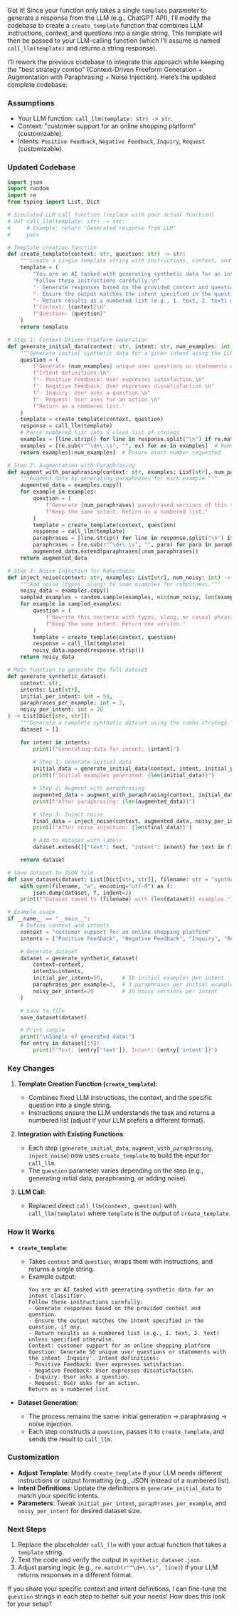Got it! Since your function only takes a single `template` parameter to generate a response from the LLM (e.g., ChatGPT API), I’ll modify the codebase to create a `create_template` function that combines LLM instructions, context, and questions into a single string. This template will then be passed to your LLM-calling function (which I’ll assume is named `call_llm(template)` and returns a string response).

I’ll rework the previous codebase to integrate this approach while keeping the "best strategy combo" (Context-Driven Freeform Generation + Augmentation with Paraphrasing + Noise Injection). Here’s the updated complete codebase:

### Assumptions
- Your LLM function: `call_llm(template: str) -> str`.
- Context: "customer support for an online shopping platform" (customizable).
- Intents: `Positive Feedback`, `Negative Feedback`, `Inquiry`, `Request` (customizable).

### Updated Codebase
```python
import json
import random
import re
from typing import List, Dict

# Simulated LLM call function (replace with your actual function)
# def call_llm(template: str) -> str:
#     # Example: return "Generated response from LLM"
#     pass

# Template creation function
def create_template(context: str, question: str) -> str:
    """Create a single template string with instructions, context, and question."""
    template = (
        "You are an AI tasked with generating synthetic data for an intent classifier.\n"
        "Follow these instructions carefully:\n"
        "- Generate responses based on the provided context and question.\n"
        "- Ensure the output matches the intent specified in the question, if any.\n"
        "- Return results as a numbered list (e.g., 1. text, 2. text) unless specified otherwise.\n"
        f"Context: {context}\n"
        f"Question: {question}"
    )
    return template

# Step 1: Context-Driven Freeform Generation
def generate_initial_data(context: str, intent: str, num_examples: int) -> List[str]:
    """Generate initial synthetic data for a given intent using the LLM."""
    question = (
        f"Generate {num_examples} unique user questions or statements with the intent '{intent}'. "
        f"Intent definitions:\n"
        f"- Positive Feedback: User expresses satisfaction.\n"
        f"- Negative Feedback: User expresses dissatisfaction.\n"
        f"- Inquiry: User asks a question.\n"
        f"- Request: User asks for an action.\n"
        f"Return as a numbered list."
    )
    template = create_template(context, question)
    response = call_llm(template)
    # Parse numbered list into a clean list of strings
    examples = [line.strip() for line in response.split("\n") if re.match(r"^\d+\.\s", line)]
    examples = [re.sub(r"^\d+\.\s", "", ex) for ex in examples]  # Remove "1. " prefix
    return examples[:num_examples]  # Ensure exact number requested

# Step 2: Augmentation with Paraphrasing
def augment_with_paraphrasing(context: str, examples: List[str], num_paraphrases: int) -> List[str]:
    """Augment data by generating paraphrases for each example."""
    augmented_data = examples.copy()
    for example in examples:
        question = (
            f"Generate {num_paraphrases} paraphrased versions of this sentence: '{example}'. "
            f"Keep the same intent. Return as a numbered list."
        )
        template = create_template(context, question)
        response = call_llm(template)
        paraphrases = [line.strip() for line in response.split("\n") if re.match(r"^\d+\.\s", line)]
        paraphrases = [re.sub(r"^\d+\.\s", "", para) for para in paraphrases]
        augmented_data.extend(paraphrases[:num_paraphrases])
    return augmented_data

# Step 3: Noise Injection for Robustness
def inject_noise(context: str, examples: List[str], num_noisy: int) -> List[str]:
    """Add noise (typos, slang) to some examples for robustness."""
    noisy_data = examples.copy()
    sampled_examples = random.sample(examples, min(num_noisy, len(examples)))
    for example in sampled_examples:
        question = (
            f"Rewrite this sentence with typos, slang, or casual phrasing: '{example}'. "
            f"Keep the same intent. Return one version."
        )
        template = create_template(context, question)
        response = call_llm(template)
        noisy_data.append(response.strip())
    return noisy_data

# Main function to generate the full dataset
def generate_synthetic_dataset(
    context: str,
    intents: List[str],
    initial_per_intent: int = 50,
    paraphrases_per_example: int = 3,
    noisy_per_intent: int = 20
) -> List[Dict[str, str]]:
    """Generate a complete synthetic dataset using the combo strategy."""
    dataset = []

    for intent in intents:
        print(f"Generating data for intent: {intent}")
        
        # Step 1: Generate initial data
        initial_data = generate_initial_data(context, intent, initial_per_intent)
        print(f"Initial examples generated: {len(initial_data)}")

        # Step 2: Augment with paraphrasing
        augmented_data = augment_with_paraphrasing(context, initial_data, paraphrases_per_example)
        print(f"After paraphrasing: {len(augmented_data)}")

        # Step 3: Inject noise
        final_data = inject_noise(context, augmented_data, noisy_per_intent)
        print(f"After noise injection: {len(final_data)}")

        # Add to dataset with labels
        dataset.extend([{"text": text, "intent": intent} for text in final_data])

    return dataset

# Save dataset to JSON file
def save_dataset(dataset: List[Dict[str, str]], filename: str = "synthetic_dataset.json"):
    with open(filename, "w", encoding="utf-8") as f:
        json.dump(dataset, f, indent=2)
    print(f"Dataset saved to {filename} with {len(dataset)} examples.")

# Example usage
if __name__ == "__main__":
    # Define context and intents
    context = "customer support for an online shopping platform"
    intents = ["Positive Feedback", "Negative Feedback", "Inquiry", "Request"]

    # Generate dataset
    dataset = generate_synthetic_dataset(
        context=context,
        intents=intents,
        initial_per_intent=50,      # 50 initial examples per intent
        paraphrases_per_example=3,  # 3 paraphrases per initial example
        noisy_per_intent=20         # 20 noisy versions per intent
    )

    # Save to file
    save_dataset(dataset)

    # Print sample
    print("\nSample of generated data:")
    for entry in dataset[:5]:
        print(f"Text: {entry['text']}, Intent: {entry['intent']}")
```

### Key Changes
1. **Template Creation Function (`create_template`)**:
   - Combines fixed LLM instructions, the context, and the specific question into a single string.
   - Instructions ensure the LLM understands the task and returns a numbered list (adjust if your LLM prefers a different format).

2. **Integration with Existing Functions**:
   - Each step (`generate_initial_data`, `augment_with_paraphrasing`, `inject_noise`) now uses `create_template` to build the input for `call_llm`.
   - The `question` parameter varies depending on the step (e.g., generating initial data, paraphrasing, or adding noise).

3. **LLM Call**:
   - Replaced direct `call_llm(context, question)` with `call_llm(template)` where `template` is the output of `create_template`.

### How It Works
- **`create_template`**:
  - Takes `context` and `question`, wraps them with instructions, and returns a single string.
  - Example output:
    ```
    You are an AI tasked with generating synthetic data for an intent classifier.
    Follow these instructions carefully:
    - Generate responses based on the provided context and question.
    - Ensure the output matches the intent specified in the question, if any.
    - Return results as a numbered list (e.g., 1. text, 2. text) unless specified otherwise.
    Context: customer support for an online shopping platform
    Question: Generate 50 unique user questions or statements with the intent 'Inquiry'. Intent definitions:
    - Positive Feedback: User expresses satisfaction.
    - Negative Feedback: User expresses dissatisfaction.
    - Inquiry: User asks a question.
    - Request: User asks for an action.
    Return as a numbered list.
    ```

- **Dataset Generation**:
  - The process remains the same: initial generation → paraphrasing → noise injection.
  - Each step constructs a `question`, passes it to `create_template`, and sends the result to `call_llm`.

### Customization
- **Adjust Template**: Modify `create_template` if your LLM needs different instructions or output formatting (e.g., JSON instead of a numbered list).
- **Intent Definitions**: Update the definitions in `generate_initial_data` to match your specific intents.
- **Parameters**: Tweak `initial_per_intent`, `paraphrases_per_example`, and `noisy_per_intent` for desired dataset size.

### Next Steps
1. Replace the placeholder `call_llm` with your actual function that takes a `template` string.
2. Test the code and verify the output in `synthetic_dataset.json`.
3. Adjust parsing logic (e.g., `re.match(r"^\d+\.\s", line)`) if your LLM returns responses in a different format.

If you share your specific context and intent definitions, I can fine-tune the `question` strings in each step to better suit your needs! How does this look for your setup?